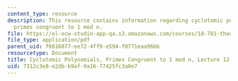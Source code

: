 ```yaml
---
content_type: resource
description: This resource contains information regarding cyclotomic polynomials,
  primes congruent to 1 mod n.
file: https://ol-ocw-studio-app-qa.s3.amazonaws.com/courses/18-781-theory-of-numbers-spring-2012/7312c3e8e2dbb9af9a1677425fc3a0e7_MIT18_781S12_lec12.pdf
file_type: application/pdf
parent_uid: f6816877-ee72-4ff9-e594-f0771eaa96bb
resourcetype: Document
title: Cyclotomic Polynomials, Primes Congruent to 1 mod n, Lecture 12 Notes
uid: 7312c3e8-e2db-b9af-9a16-77425fc3a0e7
---
```

